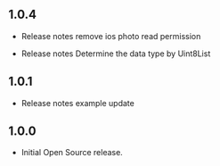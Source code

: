 ## 1.0.4

*  Release notes
remove ios photo read permission

*  Release notes
Determine the data type by Uint8List

## 1.0.1

*  Release notes
example update

## 1.0.0

*  Initial Open Source release.
